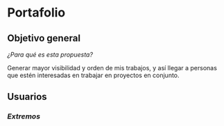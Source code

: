 # Portafolio
## Objetivo general
*¿Para qué es esta propuesta?*

Generar mayor visibilidad y orden de mis trabajos, y así llegar a personas que estén interesadas en trabajar en proyectos en conjunto.

## Usuarios
### *Extremos*

